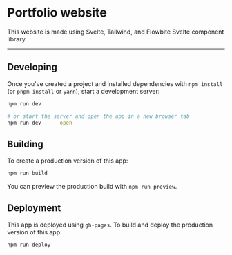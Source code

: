 # Portfolio website

This website is made using Svelte, Tailwind, and Flowbite Svelte component library.

---

## Developing

Once you've created a project and installed dependencies with `npm install` (or `pnpm install` or `yarn`), start a development server:

```bash
npm run dev

# or start the server and open the app in a new browser tab
npm run dev -- --open
```

## Building

To create a production version of this app:

```bash
npm run build
```

You can preview the production build with `npm run preview`.

## Deployment

This app is deployed using `gh-pages`. To build and deploy the production version of this app:

```bash
npm run deploy
```
